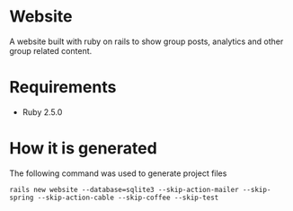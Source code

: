 # Website

A website built with ruby on rails to show group posts, analytics and other
group related content.

# Requirements

* Ruby 2.5.0


# How it is generated

The following command was used to generate project files

```
rails new website --database=sqlite3 --skip-action-mailer --skip-spring --skip-action-cable --skip-coffee --skip-test
```
